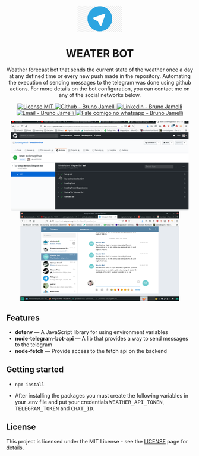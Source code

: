 <h1 align="center">
<br>
  <img src="screenshots/telegram.jpg" alt="Wether Bot" width="120">
<br>
<br>
WEATER BOT
</h1>

<p align="center">
Weather forecast bot that sends the current state of the weather once a day at any defined time or every new push made in the repository. Automating the execution of sending messages to the telegram was done using github actions. For more details on the bot configuration, you can contact me on any of the social networks below.
</p>

<p align="center">
  <a href="https://opensource.org/licenses/MIT">
    <img src="https://img.shields.io/badge/License-MIT-blue.svg" alt="License MIT">
  </a>
  <a href="https://github.com/brunogeek9" target="_blank" >
    <img alt="Github - Bruno Jamelli" src="https://img.shields.io/badge/Github--%23F8952D?style=social&logo=github">
  </a>
  <a href="https://www.linkedin.com/in/brunojamelli/" target="_blank" >
    <img alt="Linkedin - Bruno Jamelli" src="https://img.shields.io/badge/Linkedin--%23F8952D?style=social&logo=linkedin">
  </a>
  <a href="mailto:brunogeek9@gmail.com" target="_blank" >
    <img alt="Email - Bruno Jamelli" src="https://img.shields.io/badge/Email--%23F8952D?style=social&logo=gmail">
  </a>
  <a href="https://api.whatsapp.com/send?phone=558481069624"
        target="_blank" >
    <img alt="Fale comigo no whatsapp - Bruno Jamelli" src="https://img.shields.io/badge/Whatsapp--%23F8952D?style=social&logo=whatsapp">
  </a>
</p>

<div align="center">
  <img src="screenshots/demo_bot.gif" alt="demo" height="240">
  <img src="screenshots/print_telegram.png" alt="print" height="240">

</div>

## Features
- **dotenv** — A JavaScript library for using environment variables
- **node-telegram-bot-api** — A lib that provides a way to send messages to the telegram
- **node-fetch** — Provide access to the fetch api on the backend

## Getting started

<ul>
  <li>
  
  `npm install`
  
  </li>
  
  <li>
  <p>
    After installing the packages you must create the following variables in your .env file and put your credentials 
    <kbd>WEATHER_API_TOKEN</kbd>, <kbd>TELEGRAM_TOKEN</kbd> and <kbd>CHAT_ID</kbd>.
  </p>
  </li>

  
</ul>
  
## License

This project is licensed under the MIT License - see the [LICENSE](https://opensource.org/licenses/MIT) page for details.